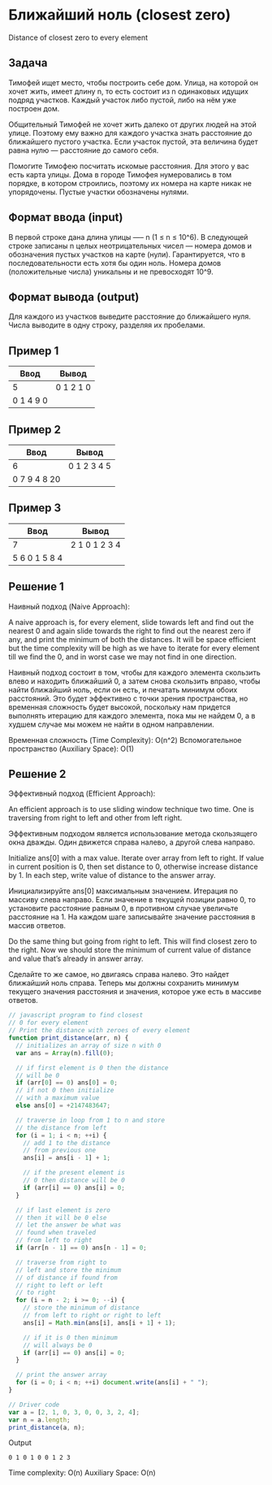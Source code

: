 # Ближайший ноль (closest zero)

Distance of closest zero to every element

## Задача

Тимофей ищет место, чтобы построить себе дом. Улица, на которой он хочет жить, имеет длину n, то есть состоит из n одинаковых идущих подряд участков. Каждый участок либо пустой, либо на нём уже построен дом.

Общительный Тимофей не хочет жить далеко от других людей на этой улице. Поэтому ему важно для каждого участка знать расстояние до ближайшего пустого участка. Если участок пустой, эта величина будет равна нулю — расстояние до самого себя.

Помогите Тимофею посчитать искомые расстояния. Для этого у вас есть карта улицы. Дома в городе Тимофея нумеровались в том порядке, в котором строились, поэтому их номера на карте никак не упорядочены. Пустые участки обозначены нулями.

## Формат ввода (input)

В первой строке дана длина улицы —– n (1 ≤ n ≤ 10^6). В следующей строке записаны n целых неотрицательных чисел — номера домов и обозначения пустых участков на карте (нули). Гарантируется, что в последовательности есть хотя бы один ноль. Номера домов (положительные числа) уникальны и не превосходят 10^9.

## Формат вывода (output)

Для каждого из участков выведите расстояние до ближайшего нуля. Числа выводите в одну строку, разделяя их пробелами.

## Пример 1

| Ввод      | Вывод     |
| --------- | --------- |
| 5         | 0 1 2 1 0 |
| 0 1 4 9 0 |           |

## Пример 2

| Ввод         | Вывод       |
| ------------ | ----------- |
| 6            | 0 1 2 3 4 5 |
| 0 7 9 4 8 20 |             |

## Пример 3

| Ввод          | Вывод         |
| ------------- | ------------- |
| 7             | 2 1 0 1 2 3 4 |
| 5 6 0 1 5 8 4 |               |

## Решение 1

Наивный подход (Naive Approach):

A naive approach is, for every element, slide towards left and find out the nearest 0 and again slide towards the right to find out the nearest zero if any, and print the minimum of both the distances. It will be space efficient but the time complexity will be high as we have to iterate for every element till we find the 0, and in worst case we may not find in one direction.

Наивный подход состоит в том, чтобы для каждого элемента скользить влево и находить ближайший 0, а затем снова скользить вправо, чтобы найти ближайший ноль, если он есть, и печатать минимум обоих расстояний. Это будет эффективно с точки зрения пространства, но временная сложность будет высокой, поскольку нам придется выполнять итерацию для каждого элемента, пока мы не найдем 0, а в худшем случае мы можем не найти в одном направлении.

Временная сложность (Time Complexity): O(n^2)
Вспомогательное пространство (Auxiliary Space): O(1)

## Решение 2

Эффективный подход (Efficient Approach):

An efficient approach is to use sliding window technique two time. One is traversing from right to left and other from left right.

Эффективным подходом является использование метода скользящего окна дважды. Один движется справа налево, а другой слева направо.

Initialize ans[0] with a max value. Iterate over array from left to right. If value in current position is 0, then set distance to 0, otherwise increase distance by 1. In each step, write value of distance to the answer array.

Инициализируйте ans[0] максимальным значением. Итерация по массиву слева направо. Если значение в текущей позиции равно 0, то установите расстояние равным 0, в противном случае увеличьте расстояние на 1. На каждом шаге записывайте значение расстояния в массив ответов.

Do the same thing but going from right to left. This will find closest zero to the right. Now we should store the minimum of current value of distance and value that’s already in answer array.

Сделайте то же самое, но двигаясь справа налево. Это найдет ближайший ноль справа. Теперь мы должны сохранить минимум текущего значения расстояния и значения, которое уже есть в массиве ответов.

```javascript
// javascript program to find closest
// 0 for every element
// Print the distance with zeroes of every element
function print_distance(arr, n) {
  // initializes an array of size n with 0
  var ans = Array(n).fill(0);

  // if first element is 0 then the distance
  // will be 0
  if (arr[0] == 0) ans[0] = 0;
  // if not 0 then initialize
  // with a maximum value
  else ans[0] = +2147483647;

  // traverse in loop from 1 to n and store
  // the distance from left
  for (i = 1; i < n; ++i) {
    // add 1 to the distance
    // from previous one
    ans[i] = ans[i - 1] + 1;

    // if the present element is
    // 0 then distance will be 0
    if (arr[i] == 0) ans[i] = 0;
  }

  // if last element is zero
  // then it will be 0 else
  // let the answer be what was
  // found when traveled
  // from left to right
  if (arr[n - 1] == 0) ans[n - 1] = 0;

  // traverse from right to
  // left and store the minimum
  // of distance if found from
  // right to left or left
  // to right
  for (i = n - 2; i >= 0; --i) {
    // store the minimum of distance
    // from left to right or right to left
    ans[i] = Math.min(ans[i], ans[i + 1] + 1);

    // if it is 0 then minimum
    // will always be 0
    if (arr[i] == 0) ans[i] = 0;
  }

  // print the answer array
  for (i = 0; i < n; ++i) document.write(ans[i] + " ");
}

// Driver code
var a = [2, 1, 0, 3, 0, 0, 3, 2, 4];
var n = a.length;
print_distance(a, n);
```

Output

```
0 1 0 1 0 0 1 2 3
```

Time complexity: O(n)
Auxiliary Space: O(n)
